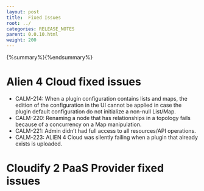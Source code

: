 ```yaml
---
layout: post
title:  Fixed Issues
root: ../
categories: RELEASE_NOTES
parent: 0.0.10.html
weight: 200
---
```


{%summary%}{%endsummary%}

# Alien 4 Cloud fixed issues

* CALM-214: When a plugin configuration contains lists and maps, the edition of the configuration in the UI cannot be applied in case the plugin default configuration do not initialize a non-null List/Map.
* CALM-220: Renaming a node that has relationships in a topology fails because of a concurrency on a Map manipulation.
* CALM-221: Admin didn’t had full access to all resources/API operations.
* CALM-223: ALIEN 4 Cloud was silently failing when a plugin that already exists is uploaded.


# Cloudify 2 PaaS Provider fixed issues


